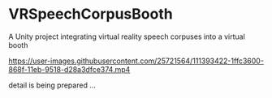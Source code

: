 # VRSpeechCorpusBooth
A Unity project integrating virtual reality speech corpuses into a virtual booth

https://user-images.githubusercontent.com/25721564/111393422-1ffc3600-868f-11eb-9518-d28a3dfce374.mp4

detail is being prepared ...
